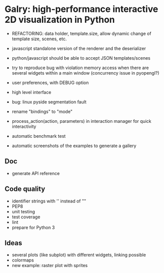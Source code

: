 Galry: high-performance interactive 2D visualization in Python
==============================================================

  * REFACTORING: data holder, template.size, allow dynamic change of template
    size, scenes, etc.
  * javascript standalone version of the renderer and the deserializer
  * python/javascript should be able to accept JSON templates/scenes
  
  * try to reproduce bug with violation memory access when there are several
    widgets within a main window (concurrency issue in pyopengl?)
  * user preferences, with DEBUG option
  * high level interface
  * bug: linux pyside segmentation fault
  * rename "bindings" to "mode"
  * process_action(action, parameters) in interaction manager for quick 
    interactivity
  
  * automatic benchmark test
  * automatic screenshots of the examples to generate a gallery
  
Doc
---
  * generate API reference

Code quality
------------
  * identifier strings with '' instead of ""
  * PEP8
  * unit testing
  * test coverage
  * lint
  * prepare for Python 3

Ideas
-----
  * several plots (like subplot) with different widgets, linking possible
  * colormaps
  * new example: raster plot with sprites
  